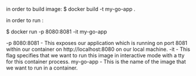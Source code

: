 in order to build image:
$ docker build -t my-go-app .

in order to run :

$ docker run -p 8080:8081 -it my-go-app

-p 8080:8081 - This exposes our application which is running on port 8081 within our container on http://localhost:8080 on our local machine.
-it - This flag specifies that we want to run this image in interactive mode with a tty for this container process.
my-go-app - This is the name of the image that we want to run in a container.
